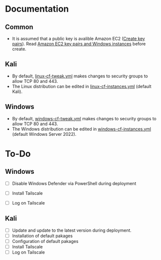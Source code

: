 # Documentation

## Common
- It is assumed that a public key is avalible Amazon EC2 ([Create key pairs](https://docs.aws.amazon.com/AWSEC2/latest/UserGuide/create-key-pairs.html#create-key-pair-cloudformation)). Read [Amazon EC2 key pairs and Windows instances](https://docs.aws.amazon.com/AWSEC2/latest/WindowsGuide/ec2-key-pairs.html) before create.

## Kali

- By default, [linux-cf-tweak.yml](Kali/linux-cf-tweak.yml) makes changes to security groups to allow TCP 80 and 443.
- The Linux distribution can be edited in [linux-cf-instances.yml](Kali/linux-cf-instances.yml) (default Kali).

## Windows

- By default, [windows-cf-tweak.yml](Windows/windows-cf-tweak.yml) makes changes to security groups to allow TCP 80 and 443.
- The Windows distribution can be edited in [windows-cf-instances.yml](Windows/windows-cf-instances.yml) (default Windows Server 2022).

# To-Do

## Windows
- [ ] Disable Windows Defender via PowerShell during deployment
- [ ] Install Tailscale
- [ ] Log on Tailscale


## Kali
- [ ] Update and update to the latest version during deployment.
- [ ] Installation of default pakages
- [ ] Configuration of default pakages
- [ ] Install Tailscale
- [ ] Log on Tailscale
